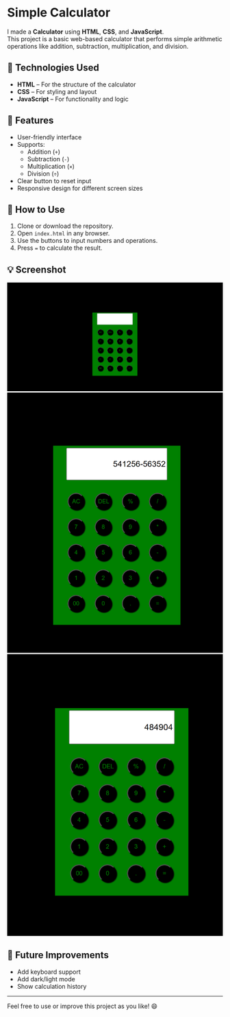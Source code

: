 # Simple Calculator

I made a **Calculator** using **HTML**, **CSS**, and **JavaScript**.  
This project is a basic web-based calculator that performs simple arithmetic operations like addition, subtraction, multiplication, and division.

## 🔧 Technologies Used

- **HTML** – For the structure of the calculator
- **CSS** – For styling and layout
- **JavaScript** – For functionality and logic

## 🚀 Features

- User-friendly interface
- Supports:
  - Addition (`+`)
  - Subtraction (`-`)
  - Multiplication (`×`)
  - Division (`÷`)
- Clear button to reset input
- Responsive design for different screen sizes

## 📁 How to Use

1. Clone or download the repository.
2. Open `index.html` in any browser.
3. Use the buttons to input numbers and operations.
4. Press `=` to calculate the result.

## 💡 Screenshot
![img-alt](images/1.png)
![img-alt](images/2.png)
![img-alt](images/3.png)

## 📌 Future Improvements

- Add keyboard support
- Add dark/light mode
- Show calculation history

---

Feel free to use or improve this project as you like! 😄
